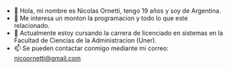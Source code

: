 - 👋 Hola, mi nombre es Nicolas Ornetti, tengo 19 años y soy de Argentina.
- 👀 Me interesa un monton la programacion y todo lo que este relacionado. 
- 🌱 Actualmente estoy cursando la carrera de licenciado en sistemas en la Facultad de Ciencias de la Administracion (Uner).
- 📫 Se pueden contactar conmigo mediante mi correo: nicoornetti@gmail.com
